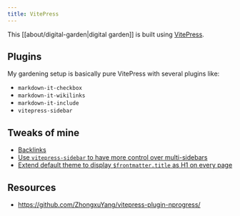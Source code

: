 ```yaml
---
title: VitePress
---
```


This [[about/digital-garden|digital garden]] is built using [VitePress](https://vitepress.dev).

## Plugins

My gardening setup is basically pure VitePress with several plugins like:

- `markdown-it-checkbox`
- `markdown-it-wikilinks`
- `markdown-it-include`
- `vitepress-sidebar`

## Tweaks of mine

- [Backlinks](https://github.com/kkoscielniak/digital-garden/commit/3e1514f8b2cb4da33e2f8322791a7be933b84b64)
- [Use `vitepress-sidebar` to have more control over multi-sidebars](https://github.com/kkoscielniak/digital-garden/commit/88560fb417c5138b192754e2581b20b0982e88dd)
- [Extend default theme to display `$frontmatter.title` as H1 on every page](https://github.com/kkoscielniak/digital-garden/commit/ae956ba7eb2883a2e09056304290395a9d004128)

## Resources

- https://github.com/ZhongxuYang/vitepress-plugin-nprogress/

